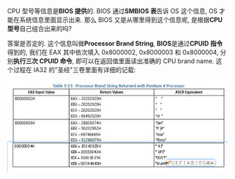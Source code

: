 
CPU 型号等信息是**BIOS 提供**的. BIOS 通过**SMBIOS 表**告诉 OS 这个信息, OS 才能在系统信息里面显示出来. 那么 BIOS 又是从哪里得到这个信息呢, 是根据**CPU 型号**自己组合出来的吗?

答案是否定的. 这个信息叫做**Processor Brand String**, **BIOS**是通过**CPUID 指令**得到的, 我们在 EAX 其中依次填入 0x8000002, 0x8000003 和 0x8000004, 分别**执行三次 CPUID 命令**, 即可以在返回值里面读出准确的 CPU brand name. 这个过程在 IA32 的"圣经"三卷里面有详细的记载:

![](./images/2019-04-23-11-19-21.png)